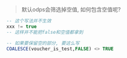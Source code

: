 > 默认odps会筛选掉空值, 如何包含空值呢?


```sql
-- 这个写法并不生效
xxx != true
-- 这样并不能把false和空值都拿到

-- 如果要保留空的部分, 要这么写
COALESCE(voucher_is_test,FALSE) <> TRUE 

```